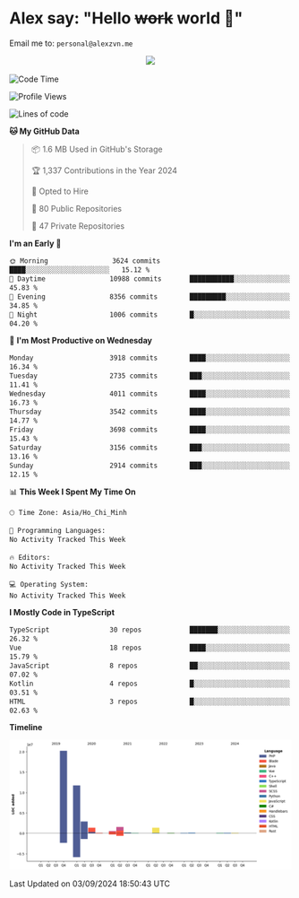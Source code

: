 # Alex say: "Hello ~~work~~ world 🐾"
Email me to: `personal@alexzvn.me`


<p align=center>
  <a href="https://skillicons.dev">
    <img src="https://skillicons.dev/icons?i=ts,js,php,nodejs,bun,vue,nuxt,react,svelte,tauri,laravel,rust,mongodb,docker,electron,redis,rabbitmq,tailwind,git,cloudflare,elysia,mysql,nginx,rollupjs,sentry,ubuntu,yarn,html,css,vite" />
  </a>
</p>

<!--START_SECTION:waka-->
![Code Time](http://img.shields.io/badge/Code%20Time-1%2C066%20hrs%2055%20mins-blue)

![Profile Views](http://img.shields.io/badge/Profile%20Views-13-blue)

![Lines of code](https://img.shields.io/badge/From%20Hello%20World%20I%27ve%20Written-40.5%20million%20lines%20of%20code-blue)

**🐱 My GitHub Data** 

> 📦 1.6 MB Used in GitHub's Storage 
 > 
> 🏆 1,337 Contributions in the Year 2024
 > 
> 💼 Opted to Hire
 > 
> 📜 80 Public Repositories 
 > 
> 🔑 47 Private Repositories 
 > 
**I'm an Early 🐤** 

```text
🌞 Morning                3624 commits        ████░░░░░░░░░░░░░░░░░░░░░   15.12 % 
🌆 Daytime                10988 commits       ███████████░░░░░░░░░░░░░░   45.83 % 
🌃 Evening                8356 commits        █████████░░░░░░░░░░░░░░░░   34.85 % 
🌙 Night                  1006 commits        █░░░░░░░░░░░░░░░░░░░░░░░░   04.20 % 
```
📅 **I'm Most Productive on Wednesday** 

```text
Monday                   3918 commits        ████░░░░░░░░░░░░░░░░░░░░░   16.34 % 
Tuesday                  2735 commits        ███░░░░░░░░░░░░░░░░░░░░░░   11.41 % 
Wednesday                4011 commits        ████░░░░░░░░░░░░░░░░░░░░░   16.73 % 
Thursday                 3542 commits        ████░░░░░░░░░░░░░░░░░░░░░   14.77 % 
Friday                   3698 commits        ████░░░░░░░░░░░░░░░░░░░░░   15.43 % 
Saturday                 3156 commits        ███░░░░░░░░░░░░░░░░░░░░░░   13.16 % 
Sunday                   2914 commits        ███░░░░░░░░░░░░░░░░░░░░░░   12.15 % 
```


📊 **This Week I Spent My Time On** 

```text
🕑︎ Time Zone: Asia/Ho_Chi_Minh

💬 Programming Languages: 
No Activity Tracked This Week

🔥 Editors: 
No Activity Tracked This Week

💻 Operating System: 
No Activity Tracked This Week
```

**I Mostly Code in TypeScript** 

```text
TypeScript               30 repos            ███████░░░░░░░░░░░░░░░░░░   26.32 % 
Vue                      18 repos            ████░░░░░░░░░░░░░░░░░░░░░   15.79 % 
JavaScript               8 repos             ██░░░░░░░░░░░░░░░░░░░░░░░   07.02 % 
Kotlin                   4 repos             █░░░░░░░░░░░░░░░░░░░░░░░░   03.51 % 
HTML                     3 repos             █░░░░░░░░░░░░░░░░░░░░░░░░   02.63 % 
```



**Timeline**

![Lines of Code chart](https://raw.githubusercontent.com/alexzvn/alexzvn/main/assets/bar_graph.png)


 Last Updated on 03/09/2024 18:50:43 UTC
<!--END_SECTION:waka-->
